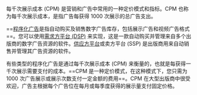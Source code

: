 

每千次展示成本 (CPM) 是营销和广告中常用的一种定价模式和指标。CPM 也称为每千次展示成本，是指广告每获得 1000 次展示的总广告支出。

==[程序化广告](https://advertising.amazon.com/blog/programmatic-advertising?ref_=a20m_us_lbr_gd_cpm_blg_progadv_t1)是指自动购买及销售数字广告库存，包括展示广告和视频广告格式==。您可以使用[需求方平台 (DSP)](https://advertising.amazon.com/solutions/products/amazon-dsp?ref_=a20m_us_lbr_gd_cpm_p_dsp_t1) 来实现，这是一款自动购买并管理来自多个出版商的数字广告资源的软件。[供应方平台](https://advertising.amazon.com/library/guides/supply-side-platform?ref_=a20m_us_lbr_gd_cpm_gd_ssp_t1)或卖方平台 (SSP) 是出版商用来自动销售并管理其广告资源的软件。

有些类型的程序化广告是通过每千次展示成本 (CPM) 来衡量的，也就是每获得一千次展示需要支付的成本。==CPM 是一种定价模式，在这种模式下，您只需为 1000 次广告展示或展示次数支付一定金额的费用==。CPM 在大型出版商中很受欢迎，广告主根据每个广告位在每月或每季度获得的展示量支付固定价格。